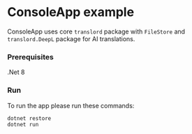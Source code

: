 # ConsoleApp example
ConsoleApp uses core `translord` package with `FileStore` and `translord.DeepL` package for AI translations.

### Prerequisites
.Net 8

### Run
To run the app please run these commands:
```bash
dotnet restore
dotnet run
```